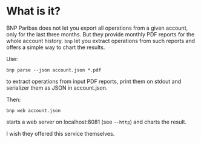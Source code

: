 # What is it?

BNP Paribas does not let you export all operations from a given account, only
for the last three months. But they provide monthly PDF reports for the whole
account history. `bnp` let you extract operations from such reports and offers
a simple way to chart the results.

Use:
```
bnp parse --json account.json *.pdf
```
to extract operations from input PDF reports, print them on stdout and serializer them as JSON in account.json.

Then:
```
bnp web account.json
```
starts a web server on localhost:8081 (see `--http`) and charts the result.

I wish they offered this service themselves.
